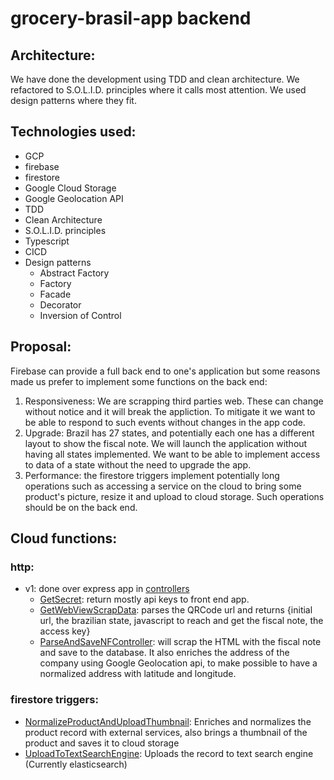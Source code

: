 # grocery-brasil-app backend
## Architecture:
We have done the development using TDD and clean architecture. We refactored to S.O.L.I.D. principles where it calls most attention. We used design patterns where they fit.
## Technologies used:
- GCP
- firebase
- firestore
- Google Cloud Storage
- Google Geolocation API
- TDD
- Clean Architecture
- S.O.L.I.D. principles
- Typescript
- CICD
- Design patterns
  - Abstract Factory
  - Factory
  - Facade
  - Decorator
  - Inversion of Control


## Proposal:
Firebase can provide a full back end to one's application but some reasons made us prefer to implement some functions on the back end:
1. Responsiveness: We are scrapping third parties web. These can change without notice and it will break the appliction. To mitigate it we want to be able to respond to such events without changes in the app code.
1. Upgrade: Brazil has 27 states, and potentially each one has a different layout to show the fiscal note. We will launch the application without having all states implemented. We want to be able to implement access to data of a state without the need to upgrade the app.
1. Performance: the firestore triggers implement potentially long operations such as accessing a service on the cloud to bring some product's picture, resize it and upload to cloud storage. Such operations should be on the back end.
## Cloud functions:
### http:
- v1: done over express app in [controllers](https://github.com/luismarcilio/grocery-brasil-app-backend/tree/master/functions/src/presentation/controllers)
  - [GetSecret](https://github.com/luismarcilio/grocery-brasil-app-backend/blob/master/functions/src/presentation/controllers/GetSecretController.ts): return mostly api keys to front end app.
  - [GetWebViewScrapData](https://github.com/luismarcilio/grocery-brasil-app-backend/blob/master/functions/src/presentation/controllers/GetWebViewScrapDataController.ts): parses the QRCode url and returns {initial url, the brazilian state, javascript to reach and get the fiscal note, the access key}
  - [ParseAndSaveNFController](https://github.com/luismarcilio/grocery-brasil-app-backend/blob/master/functions/src/presentation/controllers/ParseAndSaveNFController.ts): will scrap the HTML with the fiscal note and save to the database. It also enriches the address of the company using Google Geolocation api, to make possible to have a normalized address with latitude and longitude.
### firestore triggers:
- [NormalizeProductAndUploadThumbnail](https://github.com/luismarcilio/grocery-brasil-app-backend/blob/master/functions/src/presentation/functions/NormalizeProductAndUploadThumbnailTrigger.ts): Enriches and normalizes the product record with external services, also brings a thumbnail of the product and saves it to cloud storage
- [UploadToTextSearchEngine](https://github.com/luismarcilio/grocery-brasil-app-backend/blob/master/functions/src/presentation/functions/UploadToTextSearchEngineTrigger.ts): Uploads the record to text search engine (Currently elasticsearch)

